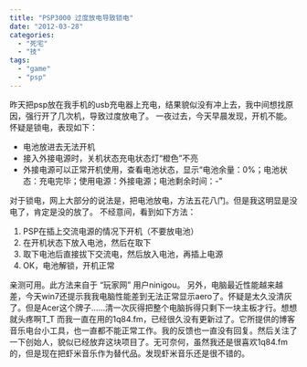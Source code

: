 ```yaml
---
title: "PSP3000 过度放电导致锁电"
date: "2012-03-28"
categories: 
  - "死宅"
  - "技"
tags: 
  - "game"
  - "psp"
---
```


昨天把psp放在我手机的usb充电器上充电，结果貌似没有冲上去，我中间想找原因，强行开了几次机，导致过度放电了。 一夜过去，今天早晨发现，开机不能。怀疑是锁电，表现如下：

- 电池放进去无法开机
- 接入外接电源时，关机状态充电状态灯“橙色”不亮
- 外接电源可以正常开机使用，查看电池状态，显示“电池余量：0%；电池状态：充电完毕；使用电源：外接电源；电池剩余时间：-”

对于锁电，网上大部分的说法是，把电池放电，方法五花八门。但是我这明显是没电了，肯定是没的放了。 不经意间，看到如下方法：

1. PSP在插上交流电源的情况下开机（不要放电池）
2. 在开机状态下放入电池，然后在取下
3. 取下电池后直接拔下交流电，然后放入电池，再插上电源
4. OK，电池解锁，开机正常

亲测可用。此方法来自于 “玩家网” 用户ninigou。 另外，电脑最近性能越来越差，今天win7还提示我我电脑性能差到无法正常显示aero了。怀疑是太久没清灰了。但是Acer这个牌子……清一次灰得把整个电脑拆得只剩下一块主板才行。想想就头疼啊T\_T 而我一直在用的1q84.fm，已经很久没有更新过了。它所提供的博客音乐电台小工具，也一直都不能正常工作。我的反馈也一直没有回复。然后关注了一下创始人，貌似已经放弃这块项目了。无可奈何，虽然我还是很喜欢1q84.fm的，但是现在把虾米音乐作为替代品。发现虾米音乐还是很不错的。
